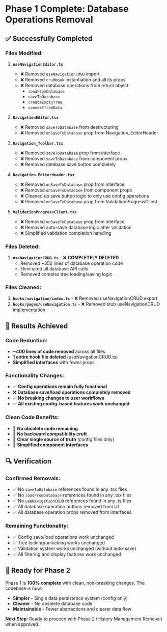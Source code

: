 # Phase 1 Complete: Database Operations Removal

## ✅ Successfully Completed

### Files Modified:
1. **`useNavigationEditor.ts`**
   - ❌ Removed `useNavigationCRUD` import
   - ❌ Removed `crudHook` instantiation and all its props
   - ❌ Removed database operations from return object:
     - `loadFromDatabase`
     - `saveToDatabase` 
     - `createEmptyTree`
     - `convertTreeData`

2. **`NavigationEditor.tsx`**
   - ❌ Removed `saveToDatabase` from destructuring
   - ❌ Removed `onSaveToDatabase` prop from Navigation_EditorHeader

3. **`Navigation_Toolbar.tsx`**
   - ❌ Removed `saveToDatabase` prop from interface
   - ❌ Removed `saveToDatabase` from component props
   - ❌ Removed database save button completely

4. **`Navigation_EditorHeader.tsx`**
   - ❌ Removed `onSaveToDatabase` prop from interface
   - ❌ Removed `onSaveToDatabase` from component props
   - ❌ Cleaned up save button logic to only use config operations
   - ❌ Removed `onSaveToDatabase` prop from ValidationProgressClient

5. **`ValidationProgressClient.tsx`**
   - ❌ Removed `onSaveToDatabase` prop from interface
   - ❌ Removed auto-save database logic after validation
   - ❌ Simplified validation completion handling

### Files Deleted:
1. **`useNavigationCRUD.ts`** - ❌ **COMPLETELY DELETED**
   - Removed ~350 lines of database operation code
   - Eliminated all database API calls
   - Removed complex tree loading/saving logic

### Files Cleaned:
1. **`hooks/navigation/index.ts`** - ❌ Removed useNavigationCRUD export
2. **`hooks/pages/useNavigation.ts`** - ❌ Removed stub useNavigationCRUD implementation

## 🎯 Results Achieved

### Code Reduction:
- **~400 lines of code removed** across all files
- **1 entire hook file deleted** (useNavigationCRUD.ts)
- **Simplified interfaces** with fewer props

### Functionality Changes:
- ✅ **Config operations remain fully functional**
- ❌ **Database save/load operations completely removed**
- ✅ **No breaking changes to user workflows**
- ✅ **All existing config-based features work unchanged**

### Clean Code Benefits:
- 🧹 **No obsolete code remaining**
- 🧹 **No backward compatibility cruft**
- 🧹 **Clear single source of truth** (config files only)
- 🧹 **Simplified component interfaces**

## 🔍 Verification

### Confirmed Removals:
- ✅ No `saveToDatabase` references found in any .tsx files
- ✅ No `loadFromDatabase` references found in any .tsx files  
- ✅ No `useNavigationCRUD` references found in any .ts files
- ✅ All database operation buttons removed from UI
- ✅ All database operation props removed from interfaces

### Remaining Functionality:
- ✅ Config save/load operations work unchanged
- ✅ Tree locking/unlocking works unchanged
- ✅ Validation system works unchanged (without auto-save)
- ✅ All filtering and display features work unchanged

## 🚀 Ready for Phase 2

Phase 1 is **100% complete** with clean, non-breaking changes. The codebase is now:
- **Simpler** - Single data persistence system (config only)
- **Cleaner** - No obsolete database code
- **Maintainable** - Fewer abstractions and clearer data flow

**Next Step**: Ready to proceed with Phase 2 (History Management Removal) when approved. 